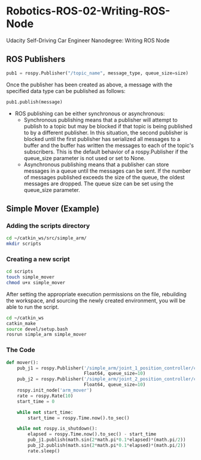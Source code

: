 # Robotics-ROS-02-Writing-ROS-Node
Udacity Self-Driving Car Engineer Nanodegree: Writing ROS Node

## ROS Publishers

```python
pub1 = rospy.Publisher("/topic_name", message_type, queue_size=size)
```
Once the publisher has been created as above, a message with the specified data type can be published as follows:

```python
pub1.publish(message)
```

- ROS publishing can be either synchronous or asynchronous:
  - Synchronous publishing means that a publisher will attempt to publish to a topic but may be blocked if that topic is being published to by a different publisher. In this situation, the second publisher is blocked until the first publisher has serialized all messages to a buffer and the buffer has written the messages to each of the topic's subscribers. This is the default behavior of a rospy.Publisher if the queue_size parameter is not used or set to None.
  - Asynchronous publishing means that a publisher can store messages in a queue until the messages can be sent. If the number of messages published exceeds the size of the queue, the oldest messages are dropped. The queue size can be set using the queue_size parameter.
  
## Simple Mover (Example)

### Adding the scripts directory

```bash
cd ~/catkin_ws/src/simple_arm/
mkdir scripts
```

### Creating a new script

```bash
cd scripts
touch simple_mover
chmod u+x simple_mover
```
After setting the appropriate execution permissions on the file, rebuilding the workspace, and sourcing the newly created environment, you will be able to run the script.

```bash
cd ~/catkin_ws
catkin_make
source devel/setup.bash
rosrun simple_arm simple_mover
```

### The Code

```python
def mover():
    pub_j1 = rospy.Publisher('/simple_arm/joint_1_position_controller/command',
                             Float64, queue_size=10)
    pub_j2 = rospy.Publisher('/simple_arm/joint_2_position_controller/command',
                             Float64, queue_size=10)
    rospy.init_node('arm_mover')
    rate = rospy.Rate(10)
    start_time = 0

    while not start_time:
        start_time = rospy.Time.now().to_sec()

    while not rospy.is_shutdown():
        elapsed = rospy.Time.now().to_sec() - start_time
        pub_j1.publish(math.sin(2*math.pi*0.1*elapsed)*(math.pi/2))
        pub_j2.publish(math.sin(2*math.pi*0.1*elapsed)*(math.pi/2))
        rate.sleep()
```

